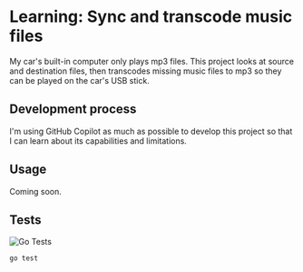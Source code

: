 # Learning: Sync and transcode music files

My car's built-in computer only plays mp3 files. This project looks at source and destination files, then transcodes missing music files to mp3 so they can be played on the car's USB stick.

## Development process

I'm using GitHub Copilot as much as possible to develop this project so that I can learn about its capabilities and limitations.

## Usage

Coming soon.

## Tests

![Go Tests](https://github.com/topfunky/learning-sync-and-transcode-music-files/actions/workflows/go.yml/badge.svg)

```
go test
```
